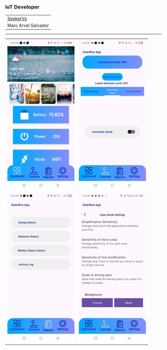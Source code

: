 ### IoT Developer  
<table>
  <tr>
    <td><a href="https://github.com/SeekerVs">SeekerVs</a></td>
  </tr>
  <tr>
    <td>Marc Arvel Salvador</td>
  </tr>
</table>

---

<table>
  <tr>
    <td>
      <img src="https://raw.githubusercontent.com/seekerVs/SolarRiceRake_App/main/demo%20images/35f05761-01ff-42af-ad50-6f723df375db.jpg" alt="Image">
    </td>
    <td>
      <img src="https://raw.githubusercontent.com/seekerVs/SolarRiceRake_App/main/demo%20images/36520556-7697-4605-9f49-8a8f501f1edf.jpg" alt="Image">
    </td>
  </tr>
  <tr>
    <td>
      <img src="https://raw.githubusercontent.com/seekerVs/SolarRiceRake_App/main/demo%20images/9e71e9ca-80e5-4f1b-9c12-fedc010adf0e.jpg" alt="Image">
    </td>
    <td>
      <img src="https://raw.githubusercontent.com/seekerVs/SolarRiceRake_App/main/demo%20images/Screenshot_20241214-132059.jpg" alt="Image">
    </td>
  </tr>
</table>

